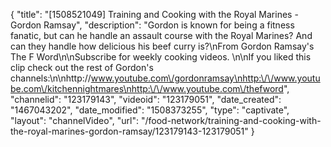 {
    "title": "[1508521049] Training and Cooking with the Royal Marines - Gordon Ramsay",
    "description": "Gordon is known for being a fitness fanatic, but can he handle an assault course with the Royal Marines? And can they handle how delicious his beef curry is?\nFrom Gordon Ramsay's The F Word\n\nSubscribe for weekly cooking videos. \n\nIf you liked this clip check out the rest of Gordon's channels:\n\nhttp:\/\/www.youtube.com\/gordonramsay\nhttp:\/\/www.youtube.com\/kitchennightmares\nhttp:\/\/www.youtube.com\/thefword",
    "channelid": "123179143",
    "videoid": "123179051",
    "date_created": "1467043202",
    "date_modified": "1508373255",
    "type": "captivate",
    "layout": "channelVideo",
    "url": "\/food-network\/training-and-cooking-with-the-royal-marines-gordon-ramsay\/123179143-123179051"
}